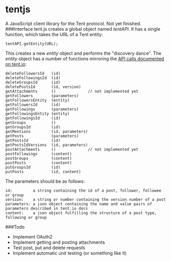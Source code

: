 tentjs
======
A JavaScript client library for the Tent protocol. Not yet finished.
###Interface
tent.js creates a global object named *tentAPI*. It has a single function, which takes the URL of a Tent entity:

    tentAPI.getEntity(URL);

This creates a new *entity* object and performs the "discovery dance". The *entity* object has a number of functions mirroring the [API calls documented on tent.io](https://tent.io/docs/app-server):

    deleteFollowersId   (id)
    deleteFollowingsId  (id)
    deleteGroupsId      (id)
    deletePostsId       (id, version)
    getAttachments      ()              // not implemented yet
    getFollowers        (parameters)
    getFollowersEntity  (entity)
    getFollowersId      (id)
    getFollowings       (parameters)
    getFollowingsEntity (entity)
    getFollowingsId     (id)
    getGroups           ()
    getGroupsId         (id)
    getMentions         (id, parameters)
    getPosts            (parameters)
    getPostsId          (id)
    getPostsIdVersions  (id, parameters)
    postAttachments     ()              // not implemented yet
    postFollowings      (content)
    postGroups          (content)
    postPosts           (content)
    putGroupsId         (id)
    putPosts            (id, content)

The parameters should be as follows:

    id:         a string containing the id of a post, follower, followee or group
    version:    a string or number containing the version number of a post
    parameters: a json object containing the name and value pairs of parameters described in tent.io docs
    content:    a json object fulfilling the structure of a post type, following or group

###Todo
 - Implement OAuth2
 - Implement getting and posting attachments
 - Test post, put and delete requests
 - Implement automatic unit testing (or something like it)
